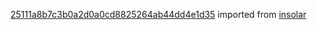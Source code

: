 [25111a8b7c3b0a2d0a0cd8825264ab44dd4e1d35](https://github.com/insolar/insolar/commit/25111a8b7c3b0a2d0a0cd8825264ab44dd4e1d35) imported from [insolar](https://github.com/insolar/insolar)
